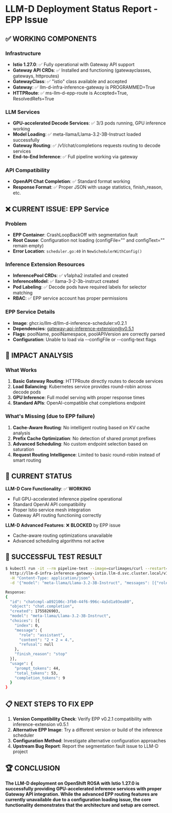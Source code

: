 # LLM-D Deployment Status Report - EPP Issue

## ✅ WORKING COMPONENTS

### Infrastructure

- **Istio 1.27.0**: ✅ Fully operational with Gateway API support
- **Gateway API CRDs**: ✅ Installed and functioning (gatewayclasses, gateways, httproutes)
- **GatewayClass**: ✅ "istio" class available and accepted
- **Gateway**: ✅ llm-d-infra-inference-gateway is PROGRAMMED=True
- **HTTPRoute**: ✅ ms-llm-d-epp-route is Accepted=True, ResolvedRefs=True

### LLM Services

- **GPU-accelerated Decode Services**: ✅ 3/3 pods running, GPU inference working
- **Model Loading**: ✅ meta-llama/Llama-3.2-3B-Instruct loaded successfully
- **Gateway Routing**: ✅ /v1/chat/completions requests routing to decode services
- **End-to-End Inference**: ✅ Full pipeline working via gateway

### API Compatibility

- **OpenAPI Chat Completion**: ✅ Standard format working
- **Response Format**: ✅ Proper JSON with usage statistics, finish_reason, etc.

## ❌ CURRENT ISSUE: EPP Service

### Problem

- **EPP Container**: CrashLoopBackOff with segmentation fault
- **Root Cause**: Configuration not loading (configFile="" and configText="" remain empty)
- **Error Location**: `scheduler.go:40` in `NewSchedulerWithConfig()`

### Inference Extension Resources

- **InferencePool CRDs**: ✅ v1alpha2 installed and created
- **InferenceModel**: ✅ llama-3-2-3b-instruct created
- **Pod Labeling**: ✅ Decode pods have required labels for selector matching
- **RBAC**: ✅ EPP service account has proper permissions

### EPP Service Details

- **Image**: ghcr.io/llm-d/llm-d-inference-scheduler:v0.2.1
- **Dependencies**: gateway-api-inference-extension@v0.5.1
- **Flags**: poolName, poolNamespace, poolAPIVersion are correctly parsed
- **Configuration**: Unable to load via --configFile or --config-text flags

## 🔧 IMPACT ANALYSIS

### What Works

1. **Basic Gateway Routing**: HTTPRoute directly routes to decode services
2. **Load Balancing**: Kubernetes service provides round-robin across decode pods  
3. **GPU Inference**: Full model serving with proper response times
4. **Standard APIs**: OpenAI-compatible chat completions endpoint

### What's Missing (due to EPP failure)

1. **Cache-Aware Routing**: No intelligent routing based on KV cache analysis
2. **Prefix Cache Optimization**: No detection of shared prompt prefixes
3. **Advanced Scheduling**: No custom endpoint selection based on saturation
4. **Request Routing Intelligence**: Limited to basic round-robin instead of smart routing

## 🎯 CURRENT STATUS

**LLM-D Core Functionality**: ✅ **WORKING**

- Full GPU-accelerated inference pipeline operational
- Standard OpenAI API compatibility
- Proper Istio service mesh integration
- Gateway API routing functioning correctly

**LLM-D Advanced Features**: ❌ **BLOCKED** by EPP issue

- Cache-aware routing optimizations unavailable
- Advanced scheduling algorithms not active

## 🚀 SUCCESSFUL TEST RESULT

```bash
$ kubectl run -it --rm pipeline-test --image=curlimages/curl --restart=Never -- curl -X POST \
  http://llm-d-infra-inference-gateway-istio.llm-d.svc.cluster.local/v1/chat/completions \
  -H "Content-Type: application/json" \
  -d '{"model": "meta-llama/Llama-3.2-3B-Instruct", "messages": [{"role": "user", "content": "Hello! What is 2+2?"}], "max_tokens": 50}'

Response:
{
  "id": "chatcmpl-a892106c-3fb0-44f6-996c-4a5d1a93ea80",
  "object": "chat.completion", 
  "created": 1755826903,
  "model": "meta-llama/Llama-3.2-3B-Instruct",
  "choices": [{
    "index": 0,
    "message": {
      "role": "assistant", 
      "content": "2 + 2 = 4.",
      "refusal": null
    },
    "finish_reason": "stop"
  }],
  "usage": {
    "prompt_tokens": 44,
    "total_tokens": 53, 
    "completion_tokens": 9
  }
}
```

## 📋 NEXT STEPS TO FIX EPP

1. **Version Compatibility Check**: Verify EPP v0.2.1 compatibility with inference-extension v0.5.1
2. **Alternative EPP Image**: Try a different version or build of the inference scheduler  
3. **Configuration Method**: Investigate alternative configuration approaches
4. **Upstream Bug Report**: Report the segmentation fault issue to LLM-D project

## 🏆 CONCLUSION

**The LLM-D deployment on OpenShift ROSA with Istio 1.27.0 is successfully providing GPU-accelerated inference services with proper Gateway API integration. While the advanced EPP routing features are currently unavailable due to a configuration loading issue, the core functionality demonstrates that the architecture and setup are correct.**
